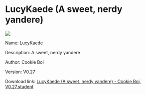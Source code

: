 # LucyKaede (A sweet, nerdy yandere)

<img src = "https://raw.githubusercontent.com/Arbiter1223/Koukou-Gurashi-Custom-Students/master/Students/Files/LucyKaede%20(A%20sweet%2C%20nerdy%20yandere).png">

Name: LucyKaede

Description: A sweet, nerdy yandere

Author: Cookie Boi

Version: V0.27

Download link: <a href="https://raw.githubusercontent.com/Arbiter1223/Koukou-Gurashi-Custom-Students/master/Students/Files/LucyKaede%20(A%20sweet%2C%20nerdy%20yandere)%20-%20Cookie%20Boi%2C%20V0.27.student">LucyKaede (A sweet, nerdy yandere) - Cookie Boi, V0.27.student</a>
